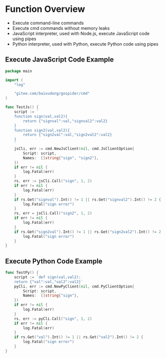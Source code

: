 # Function Overview
* Execute command-line commands
* Execute cmd commands without memory leaks
* JavaScript interpreter, used with Node.js, execute JavaScript code using pipes
* Python interpreter, used with Python, execute Python code using pipes

## Execute JavaScript Code Example
```go
package main

import (
	"log"

	"gitee.com/baixudong/gospider/cmd"
)

func TestJs() {
	script := `
	function sign(val,val2){
		return {"signval":val,"signval2":val2}
	}
    function sign2(val,val2){
		return {"sign2val":val,"sign2val2":val2}
	}
	`
	jsCli, err := cmd.NewJsClient(nil, cmd.JsClientOption{
		Script: script,
		Names:  []string{"sign", "sign2"},
	})
	if err != nil {
		log.Fatal(err)
	}
	rs, err := jsCli.Call("sign", 1, 2)
	if err != nil {
		log.Fatal(err)
	}
	if rs.Get("signval").Int() != 1 || rs.Get("signval2").Int() != 2 {
		log.Fatal("sign error")
	}
	rs, err = jsCli.Call("sign2", 1, 2)
	if err != nil {
		log.Fatal(err)
	}
	if rs.Get("sign2val").Int() != 1 || rs.Get("sign2val2").Int() != 2 {
		log.Fatal("sign error")
	}
}
```
## Execute Python Code Example
```go
func TestPy() {
	script := `def sign(val,val2):
	return {"val":val,"val2":val2}`
	pyCli, err := cmd.NewPyClient(nil, cmd.PyClientOption{
		Script: script,
		Names:  []string{"sign"},
	})
	if err != nil {
		log.Fatal(err)
	}
	rs, err := pyCli.Call("sign", 1, 2)
	if err != nil {
		log.Fatal(err)
	}
	if rs.Get("val").Int() != 1 || rs.Get("val2").Int() != 2 {
		log.Fatal("sign error")
	}
}
```